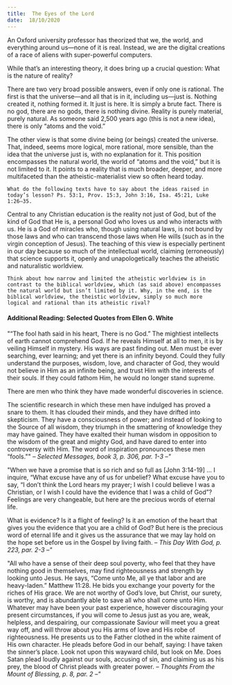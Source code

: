 ```yaml
---
title:  The Eyes of the Lord
date:  18/10/2020
---
```


An Oxford university professor has theorized that we, the world, and everything around us—none of it is real. Instead, we are the digital creations of a race of aliens with super-powerful computers.

While that’s an interesting theory, it does bring up a crucial question: What is the nature of reality?

There are two very broad possible answers, even if only one is rational. The first is that the universe—and all that is in it, including us—just is. Nothing created it, nothing formed it. It just is here. It is simply a brute fact. There is no god, there are no gods, there is nothing divine. Reality is purely material, purely natural. As someone said 2,500 years ago (this is not a new idea), there is only “atoms and the void.”

The other view is that some divine being (or beings) created the universe. That, indeed, seems more logical, more rational, more sensible, than the idea that the universe just is, with no explanation for it. This position encompasses the natural world, the world of “atoms and the void,” but it is not limited to it. It points to a reality that is much broader, deeper, and more multifaceted than the atheistic-materialist view so often heard today.

`What do the following texts have to say about the ideas raised in today’s lesson? Ps. 53:1, Prov. 15:3, John 3:16, Isa. 45:21, Luke 1:26–35.`

Central to any Christian education is the reality not just of God, but of the kind of God that He is, a personal God who loves us and who interacts with us. He is a God of miracles who, though using natural laws, is not bound by those laws and who can transcend those laws when He wills (such as in the virgin conception of Jesus). The teaching of this view is especially pertinent in our day because so much of the intellectual world, claiming (erroneously) that science supports it, openly and unapologetically teaches the atheistic and naturalistic worldview.

`Think about how narrow and limited the atheistic worldview is in contrast to the biblical worldview, which (as said above) encompasses the natural world but isn’t limited by it. Why, in the end, is the biblical worldview, the theistic worldview, simply so much more logical and rational than its atheistic rival?`

#### Additional Reading: Selected Quotes from Ellen G. White

"“The fool hath said in his heart, There is no God.” The mightiest intellects of earth cannot comprehend God. If he reveals Himself at all to men, it is by veiling Himself in mystery. His ways are past finding out. Men must be ever searching, ever learning; and yet there is an infinity beyond. Could they fully understand the purposes, wisdom, love, and character of God, they would not believe in Him as an infinite being, and trust Him with the interests of their souls. If they could fathom Him, he would no longer stand supreme.

There are men who think they have made wonderful discoveries in science. 

The scientific research in which these men have indulged has proved a snare to them. It has clouded their minds, and they have drifted into skepticism. They have a consciousness of power; and instead of looking to the Source of all wisdom, they triumph in the smattering of knowledge they may have gained. They have exalted their human wisdom in opposition to the wisdom of the great and mighty God, and have dared to enter into controversy with Him. The word of inspiration pronounces these men “fools."" _– Selected Messages, book 3, p. 306, par. 1-3 –"_

"When we have a promise that is so rich and so full as [John 3:14-19] ... I inquire, “What excuse have any of us for unbelief? What excuse have you to say, “I don’t think the Lord hears my prayer; I wish I could believe I was a Christian, or I wish I could have the evidence that I was a child of God”? Feelings are very changeable, but here are the precious words of eternal life.

What is evidence? Is it a flight of feeling? Is it an emotion of the heart that gives you the evidence that you are a child of God? But here is the precious word of eternal life and it gives us the assurance that we may lay hold on the hope set before us in the Gospel by living faith. _– This Day With God, p. 223, par. 2-3 –"_

"All who have a sense of their deep soul poverty, who feel that they have nothing good in themselves, may find righteousness and strength by looking unto Jesus. He says, “Come unto Me, all ye that labor and are heavy-laden.” Matthew 11:28. He bids you exchange your poverty for the riches of His grace. We are not worthy of God’s love, but Christ, our surety, is worthy, and is abundantly able to save all who shall come unto Him. Whatever may have been your past experience, however discouraging your present circumstances, if you will come to Jesus just as you are, weak, helpless, and despairing, our compassionate Saviour will meet you a great way off, and will throw about you His arms of love and His robe of righteousness. He presents us to the Father clothed in the white raiment of His own character. He pleads before God in our behalf, saying: I have taken the sinner’s place. Look not upon this wayward child, but look on Me. Does Satan plead loudly against our souls, accusing of sin, and claiming us as his prey, the blood of Christ pleads with greater power. _– Thoughts From the Mount of Blessing, p. 8, par. 2 –"_